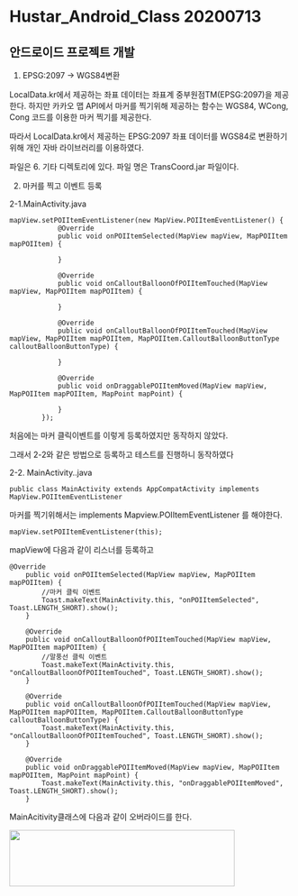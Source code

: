 Hustar_Android_Class 20200713
=====================

## 안드로이드 프로젝트 개발

1. EPSG:2097 -> WGS84변환

LocalData.kr에서 제공하는 좌표 데이터는 좌표계 중부원점TM(EPSG:2097)을 제공한다. 하지만 카카오 맵 API에서 마커를 찍기위해 제공하는 함수는
WGS84, WCong, Cong 코드를 이용한 마커 찍기를 제공한다.

따라서 LocalData.kr에서 제공하는 EPSG:2097 좌표 데이터를 WGS84로 변환하기 위해 개인 자바 라이브러리를 이용하였다.

[자바 좌표변환 라이브러리]: <https://hyosang82.tistory.com/269/>
파일은 6. 기타 디렉토리에 있다.
파일 명은 TransCoord.jar 파일이다.

2. 마커를 찍고 이벤트 등록

2-1.MainActivity.java
```
mapView.setPOIItemEventListener(new MapView.POIItemEventListener() {
            @Override
            public void onPOIItemSelected(MapView mapView, MapPOIItem mapPOIItem) {
                
            }

            @Override
            public void onCalloutBalloonOfPOIItemTouched(MapView mapView, MapPOIItem mapPOIItem) {

            }

            @Override
            public void onCalloutBalloonOfPOIItemTouched(MapView mapView, MapPOIItem mapPOIItem, MapPOIItem.CalloutBalloonButtonType calloutBalloonButtonType) {

            }

            @Override
            public void onDraggablePOIItemMoved(MapView mapView, MapPOIItem mapPOIItem, MapPoint mapPoint) {

            }
        });
```
처음에는 마커 클릭이벤트를 이렇게 등록하였지만 동작하지 않았다.

그래서 2-2와 같은 방법으로 등록하고 테스트를 진행하니 동작하였다


2-2. MainActivity..java
```
public class MainActivity extends AppCompatActivity implements MapView.POIItemEventListener
```
마커를 찍기위해서는 implements Mapview.POIItemEventListener 를 해야한다.

```
mapView.setPOIItemEventListener(this);

```
mapView에 다음과 같이 리스너를 등록하고

```
@Override
    public void onPOIItemSelected(MapView mapView, MapPOIItem mapPOIItem) {
        //마커 클릭 이벤트
        Toast.makeText(MainActivity.this, "onPOIItemSelected", Toast.LENGTH_SHORT).show();
    }

    @Override
    public void onCalloutBalloonOfPOIItemTouched(MapView mapView, MapPOIItem mapPOIItem) {
        //말풍선 클릭 이벤트
        Toast.makeText(MainActivity.this, "onCalloutBalloonOfPOIItemTouched", Toast.LENGTH_SHORT).show();
    }

    @Override
    public void onCalloutBalloonOfPOIItemTouched(MapView mapView, MapPOIItem mapPOIItem, MapPOIItem.CalloutBalloonButtonType calloutBalloonButtonType) {
        Toast.makeText(MainActivity.this, "onCalloutBalloonOfPOIItemTouched", Toast.LENGTH_SHORT).show();
    }

    @Override
    public void onDraggablePOIItemMoved(MapView mapView, MapPOIItem mapPOIItem, MapPoint mapPoint) {
        Toast.makeText(MainActivity.this, "onDraggablePOIItemMoved", Toast.LENGTH_SHORT).show();
    }
```

MainAcitivity클래스에 다음과 같이 오버라이드를 한다.




<img src ="/PracticeImage/20200709 Menu 01.PNG" width="400px" height="100px"></img>

